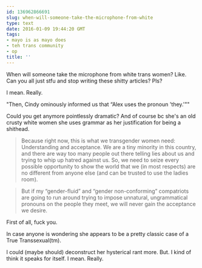 ```yaml
---
id: 136962866691
slug: when-will-someone-take-the-microphone-from-white
type: text
date: 2016-01-09 19:44:20 GMT
tags:
- mayo is as mayo does
- teh trans community
- op
title: ''
---
```

When will someone take the microphone from white trans women? Like. Can you all just stfu and stop writing these shitty articles? Pls?

I mean. Really. 

"Then, Cindy ominously informed us that “Alex uses the pronoun 'they.'""

Could you get anymore pointlessly dramatic? And of course bc she's an old crusty white women she uses grammar as her justification for being a shithead.

> Because right now, this is what we transgender women need: Understanding and acceptance. We are a tiny minority in this country, and there are way too many people out there telling lies about us and trying to whip up hatred against us. So, we need to seize every possible opportunity to show the world that we (in most respects) are no different from anyone else (and can be trusted to use the ladies room).

> But if my “gender-fluid” and “gender non-conforming” compatriots are going to run around trying to impose unnatural, ungrammatical pronouns on the people they meet, we will never gain the acceptance we desire.

First of all, fuck you.

In case anyone is wondering she appears to be a pretty classic case of a True Transsexual(tm).

I could (maybe should) deconstruct her hysterical rant more. But. I kind of think it speaks for itself. I mean. Really.